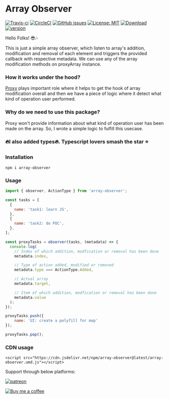 # Array Observer

[![Travis-ci](https://app.travis-ci.com/Haribalajiravi/array-observer.svg?branch=main)](https://app.travis-ci.com/Haribalajiravi/array-observer) [![CircleCI](https://circleci.com/gh/Haribalajiravi/array-observer.svg?style=svg)](https://circleci.com/gh/Haribalajiravi/array-observer) [![GitHub issues](https://img.shields.io/github/issues/Haribalajiravi/array-observer)](https://github.com/Haribalajiravi/array-observer/issues) [![License: MIT](https://img.shields.io/badge/License-MIT-yellow.svg)](https://opensource.org/licenses/MIT) [![Download](https://img.shields.io/npm/dt/array-observer.svg)](https://npmcharts.com/compare/array-observer?minimal=true) [![version](https://img.shields.io/npm/v/array-observer.svg)](https://www.npmjs.com/package/array-observer)

Hello Folks! 😎🎶

This is just a simple array observer, which listen to array's addition, modification and removal of each element and triggers the provided callback with respective metadata. We can use any of the array modification methods on proxyArray instance. 

### How it works under the hood?
  [Proxy](https://developer.mozilla.org/en-US/docs/Web/JavaScript/Reference/Global_Objects/Proxy) plays important role where it helps to get the hook of array modification overall and then we have a piece of logic where it detect what kind of operation user performed.

### Why do we need to use this package?
  Proxy won't provide information about what kind of operation user has been made on the array. So, I wrote a simple logic to fulfill this usecase.

### 🔥I also added types🔥. Typescript lovers smash the star ⭐️ 

### Installation
```
npm i array-observer
```

### Usage
```javascript
import { observer, ActionType } from 'array-observer';

const tasks = [
  {
    name: 'task1: learn JS',
  },
  {
    name: 'task2: do POC',
  },
];

const proxyTasks = observer(tasks, (metadata) => {
  console.log(
    // Index of which addition, modfication or removal has been done
    metadata.index,

    // Type of action added, modified or removed
    metadata.type === ActionType.Added,

    // Actual array
    metadata.target,

    // Item of which addition, modfication or removal has been done
    metadata.value
  );
});

proxyTasks.push({
    name: 'UI: create a polyfill for map'
});

proxyTasks.pop();
```

### CDN usage
```
<script src="https://cdn.jsdelivr.net/npm/array-observer@latest/array-observer.umd.js"></script>
```

Support through below platforms:

[![patreon](https://img.shields.io/badge/%20-Become%20a%20patreon%3F-%23555555?logo=patreon&style=for-the-badge)](https://www.patreon.com/haribalajiravi)

[![Buy me a coffee](https://cdn.buymeacoffee.com/buttons/default-orange.png)](https://www.buymeacoffee.com/7xcFqmn)
